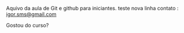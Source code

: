 Aquivo da aula de Git e github para iniciantes.
teste nova linha
contato : igor.sms@gmail.com


Gostou do curso?
